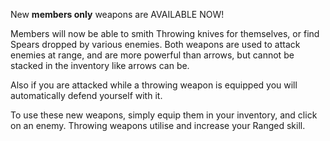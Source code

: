 New **members only** weapons are AVAILABLE NOW!

Members will now be able to smith Throwing knives for themselves, or find Spears dropped by various enemies.
Both weapons are used to attack enemies at range, and are more powerful than arrows, but cannot be stacked in the inventory like arrows can be.

Also if you are attacked while a throwing weapon is equipped you will automatically defend yourself with it.

To use these new weapons, simply equip them in your inventory, and click on an enemy. Throwing weapons utilise and increase your Ranged skill.
